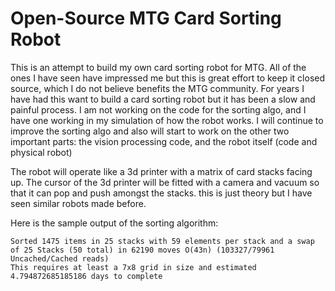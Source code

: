 # Open-Source MTG Card Sorting Robot
This is an attempt to build my own card sorting robot for MTG. All of the ones I have seen have impressed me but this is great effort to keep it closed source, which I do not believe benefits the MTG community. For years I have had this want to build a card sorting robot but it has been a slow and painful process. I am not working on the code for the sorting algo, and I have one working in my simulation of how the robot works. I will continue to improve the sorting algo and also will start to work on the other two important parts: the vision processing code, and the robot itself (code and physical robot)

The robot will operate like a 3d printer with a matrix of card stacks facing up. The cursor of the 3d printer will be fitted with a camera and vacuum so that it can pop and push amongst the stacks. this is just theory but I have seen similar robots made before.

Here is the sample output of the sorting algorithm:

```
Sorted 1475 items in 25 stacks with 59 elements per stack and a swap of 25 Stacks (50 total) in 62190 moves O(43n) (103327/79961  Uncached/Cached reads)
This requires at least a 7x8 grid in size and estimated 4.794872685185186 days to complete
```
